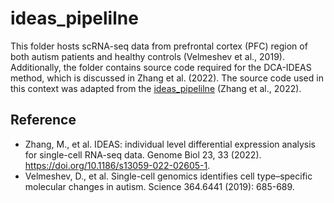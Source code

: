 # ideas_pipelilne

This folder hosts scRNA-seq data from prefrontal cortex (PFC) region of both autism patients and healthy controls (Velmeshev et al., 2019). Additionally, the folder contains source code required for the DCA-IDEAS method, which is discussed in Zhang et al. (2022). The source code used in this context was adapted from the [ideas_pipelilne](https://github.com/Sun-lab/ideas_pipeline/tree/main/Autism) (Zhang et al., 2022). 

## Reference

-    Zhang, M., et al. IDEAS: individual level differential expression analysis for single-cell RNA-seq data. Genome Biol 23, 33 (2022). https://doi.org/10.1186/s13059-022-02605-1.
-    Velmeshev, D., et al. Single-cell genomics identifies cell type–specific molecular changes in autism. Science 364.6441 (2019): 685-689.
